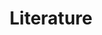 ---
title: Literature
description: Explore the literature enabled by data published by the North America Region.
permalink: /es/literature/search
layout: literature
lang-ref: literature
lang: es
---